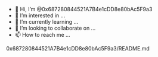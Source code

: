 - 👋 Hi, I’m @0x687280844521A7B4e1cDD8e80bAc5F9a3
- 👀 I’m interested in ...
- 🌱 I’m currently learning ...
- 💞️ I’m looking to collaborate on ...
- 📫 How to reach me ...

<!---
0x687280844521A7B4e1cDD8e80bAc5F9a3/0x687280844521A7B4e1cDD8e80bAc5F9a3 is a ✨ special ✨ repository because its `README.md` (this file) appears on your GitHub profile.
You can click the Preview link to take a look at your changes.
--->0x687280844521A7B4e1cDD8e80bAc5F9a3/README.md
